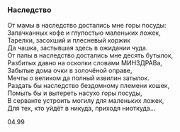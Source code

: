 ### Наследство

От мамы в наследство достались мне горы посуды:  
Запачканных кофе и глупостью маленьких ложек,  
Тарелки, засохший и плесневый коржик  
Да чашка, застывшая здесь в ожидании чуда.  
От папы в наследство достались мне десять бутылок,  
Разбитых давно на осколки словами МИНЗДРАВа,  
Забытые дома очки в золочёной оправе,  
Мечты о великом да полный извилин затылок.  
Раздать бы наследство бездомному племени кошек,  
Помыть бы и вытереть насухо горы посуды,  
В серванте устроить могилу для маленьких ложек,  
Для тех, кто уйдёт в никуда, приходя ниоткуда...

04.99
 
